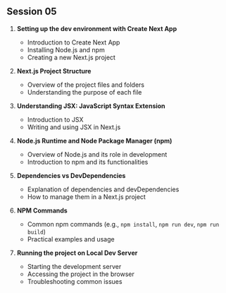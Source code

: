 ## Session 05

1. **Setting up the dev environment with Create Next App**

   - Introduction to Create Next App
   - Installing Node.js and npm
   - Creating a new Next.js project

2. **Next.js Project Structure**

   - Overview of the project files and folders
   - Understanding the purpose of each file

3. **Understanding JSX: JavaScript Syntax Extension**

   - Introduction to JSX
   - Writing and using JSX in Next.js

4. **Node.js Runtime and Node Package Manager (npm)**

   - Overview of Node.js and its role in development
   - Introduction to npm and its functionalities

5. **Dependencies vs DevDependencies**

   - Explanation of dependencies and devDependencies
   - How to manage them in a Next.js project

6. **NPM Commands**

   - Common npm commands (e.g., `npm install`, `npm run dev`, `npm run build`)
   - Practical examples and usage

7. **Running the project on Local Dev Server**
   - Starting the development server
   - Accessing the project in the browser
   - Troubleshooting common issues
